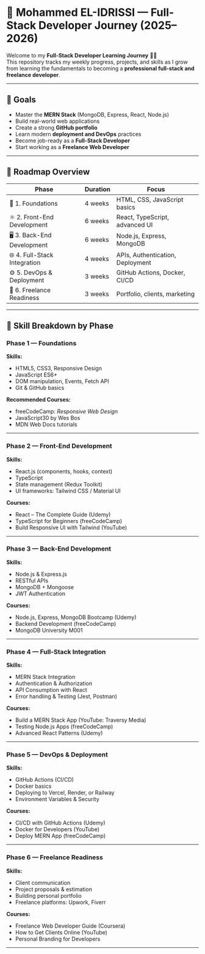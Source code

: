 # 🚀 Mohammed EL-IDRISSI — Full-Stack Developer Journey (2025–2026)

Welcome to my **Full-Stack Developer Learning Journey** 👨‍💻  
This repository tracks my weekly progress, projects, and skills as I grow from learning the fundamentals to becoming a **professional full-stack and freelance developer**.

---

## 🎯 Goals

- Master the **MERN Stack** (MongoDB, Express, React, Node.js)
- Build real-world web applications
- Create a strong **GitHub portfolio**
- Learn modern **deployment and DevOps** practices
- Become job-ready as a **Full-Stack Developer**
- Start working as a **Freelance Web Developer**

---

## 📅 Roadmap Overview

| Phase | Duration | Focus |
|-------|-----------|--------|
| 🧩 1. Foundations | 4 weeks | HTML, CSS, JavaScript basics |
| ⚛️ 2. Front-End Development | 6 weeks | React, TypeScript, advanced UI |
| 🖥️ 3. Back-End Development | 6 weeks | Node.js, Express, MongoDB |
| 🌐 4. Full-Stack Integration | 4 weeks | APIs, Authentication, Deployment |
| ⚙️ 5. DevOps & Deployment | 3 weeks | GitHub Actions, Docker, CI/CD |
| 💼 6. Freelance Readiness | 3 weeks | Portfolio, clients, marketing |

---

## 🧠 Skill Breakdown by Phase

### **Phase 1 — Foundations**
**Skills:**
- HTML5, CSS3, Responsive Design
- JavaScript ES6+
- DOM manipulation, Events, Fetch API
- Git & GitHub basics

**Recommended Courses:**
- freeCodeCamp: *Responsive Web Design*
- JavaScript30 by Wes Bos
- MDN Web Docs tutorials

---

### **Phase 2 — Front-End Development**
**Skills:**
- React.js (components, hooks, context)
- TypeScript
- State management (Redux Toolkit)
- UI frameworks: Tailwind CSS / Material UI

**Courses:**
- React – The Complete Guide (Udemy)
- TypeScript for Beginners (freeCodeCamp)
- Build Responsive UI with Tailwind (YouTube)

---

### **Phase 3 — Back-End Development**
**Skills:**
- Node.js & Express.js
- RESTful APIs
- MongoDB + Mongoose
- JWT Authentication

**Courses:**
- Node.js, Express, MongoDB Bootcamp (Udemy)
- Backend Development (freeCodeCamp)
- MongoDB University M001

---

### **Phase 4 — Full-Stack Integration**
**Skills:**
- MERN Stack Integration
- Authentication & Authorization
- API Consumption with React
- Error handling & Testing (Jest, Postman)

**Courses:**
- Build a MERN Stack App (YouTube: Traversy Media)
- Testing Node.js Apps (freeCodeCamp)
- Advanced React Patterns (Udemy)

---

### **Phase 5 — DevOps & Deployment**
**Skills:**
- GitHub Actions (CI/CD)
- Docker basics
- Deploying to Vercel, Render, or Railway
- Environment Variables & Security

**Courses:**
- CI/CD with GitHub Actions (Udemy)
- Docker for Developers (YouTube)
- Deploy MERN App (freeCodeCamp)

---

### **Phase 6 — Freelance Readiness**
**Skills:**
- Client communication
- Project proposals & estimation
- Building personal portfolio
- Freelance platforms: Upwork, Fiverr

**Courses:**
- Freelance Web Developer Guide (Coursera)
- How to Get Clients Online (YouTube)
- Personal Branding for Developers

---

